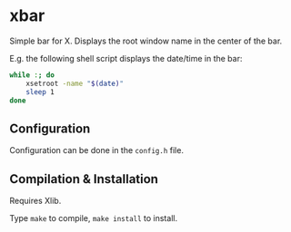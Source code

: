 # xbar

Simple bar for X. Displays the root window name in the center of the bar.

E.g. the following shell script displays the date/time in the bar:

```sh
while :; do
	xsetroot -name "$(date)"
	sleep 1
done
```

## Configuration

Configuration can be done in the `config.h` file.


## Compilation & Installation

Requires Xlib.

Type `make` to compile, `make install` to install.
